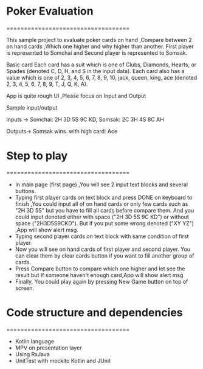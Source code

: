 # Poker Evaluation
===================================

This sample project to evaluate poker cards on hand ,Compare between 2 on hand cards ,Which one higher
and why higher than another.
First player is represented to Somchai and Second player is represented to Somsak.

Basic card
Each card has a suit which is one of Clubs, Diamonds, Hearts,
or Spades (denoted C, D, H, and S in the input data). Each card also has a value which is one
of 2, 3, 4, 5, 6, 7, 8, 9, 10, jack, queen, king, ace (denoted 2, 3, 4, 5, 6, 7, 8, 9, T, J, Q, K, A).

App is quite rough UI ,Please focus on Input and Output

Sample input/output

Inputs ->
Somchai: 2H 3D 5S 9C KD,
Somsak: 2C 3H 4S 8C AH

Outputs->
Somsak wins. with high card: Ace

# Step to play
===================================
- In main page (first page) ,You will see 2 input text blocks and several buttons.
- Typing first player cards on text block and press DONE on keyboard to finish ,You could input all of on hand cards or
  only few cards such as "2H 3D 5S" but you have to fill all cards before compare them.
  And you could input denoted either with space ("2H 3D 5S 9C KD") or without space ("2H3D5S9CKD").
  But if you put some wrong denoted ("XY YZ") ,App will show alert msg.
- Typing second player cards on text block with same condition of first player.
- Now you will see on hand cards of first player and second player.
  You can clear them by clear cards button if you want to fill another group of cards.
- Press Compare button to compare which one higher and let see the result but If someone haven't enough card,App will show alert msg
- Finally, You could play again by pressing New Game button on top of screen.

# Code structure and dependencies
===================================
- Kotlin language
- MPV on presentation layer
- Using RxJava
- UnitTest with mockito Kotlin and JUnit